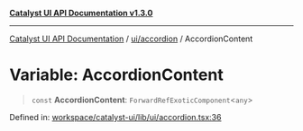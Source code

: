 [**Catalyst UI API Documentation v1.3.0**](../../../README.md)

---

[Catalyst UI API Documentation](../../../README.md) / [ui/accordion](../README.md) / AccordionContent

# Variable: AccordionContent

> `const` **AccordionContent**: `ForwardRefExoticComponent`\<`any`\>

Defined in: [workspace/catalyst-ui/lib/ui/accordion.tsx:36](https://github.com/TheBranchDriftCatalyst/catalyst-ui/blob/main/lib/ui/accordion.tsx#L36)
